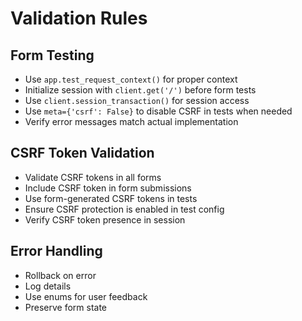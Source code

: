 # Validation Rules
## Form Testing
- Use `app.test_request_context()` for proper context
- Initialize session with `client.get('/')` before form tests
- Use `client.session_transaction()` for session access
- Use `meta={'csrf': False}` to disable CSRF in tests when needed
- Verify error messages match actual implementation

## CSRF Token Validation
- Validate CSRF tokens in all forms
- Include CSRF token in form submissions
- Use form-generated CSRF tokens in tests
- Ensure CSRF protection is enabled in test config
- Verify CSRF token presence in session

## Error Handling
- Rollback on error
- Log details
- Use enums for user feedback
- Preserve form state

